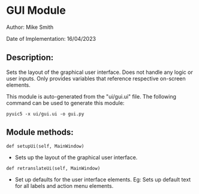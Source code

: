 # GUI Module

Author: Mike Smith

Date of Implementation: 16/04/2023

## Description:

Sets the layout of the graphical user interface. Does not handle any logic or user inputs. Only provides variables that reference respective on-screen elements. 

This module is auto-generated from the "ui/gui.ui" file. The following command can be used to generate this module:

`pyuic5 -x ui/gui.ui -o gui.py`

## Module methods:

`def setupUi(self, MainWindow)`
- Sets up the layout of the graphical user interface.

`def retranslateUi(self, MainWindow)`
- Set up defaults for the user interface elements. Eg: Sets up default text for all labels and action menu elements.